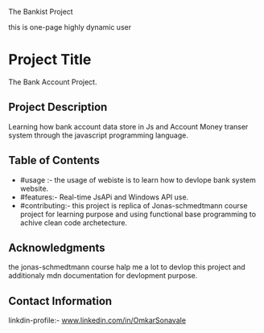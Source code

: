 The Bankist Project

this is one-page highly dynamic user

# Project Title

The Bank Account Project.

## Project Description

Learning how bank account data store in Js and Account Money transer system through the javascript programming language.

## Table of Contents

- #usage :- the usage of webiste is to learn how to devlope bank system website.
- #features:- Real-time JsAPi and Windows API use.
- #contributing:- this project is replica of Jonas-schmedtmann course project for learning purpose and using functional base
  programming to achive clean code archetecture.

## Acknowledgments

the jonas-schmedtmann course halp me a lot to devlop this project and additionaly mdn documentation for devlopment purpose.

## Contact Information

linkdin-profile:- www.linkedin.com/in/OmkarSonavale
